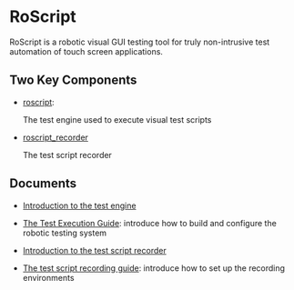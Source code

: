 # RoScript 

RoScript is a robotic visual GUI testing tool for truly non-intrusive test automation of touch screen applications. 

## Two Key Components


- [roscript](./roscript): 

   The test engine used to execute visual test scripts

- [roscript_recorder](./roscript_recorder)

  The test script recorder
  


## Documents 

- [Introduction to the test engine](./roscript/README.md)

- [The Test Execution Guide](./roscript/doc/test_exec_guide.md): introduce how to build and configure the robotic testing system

- [Introduction to the test script recorder](./roscript_recorder/README.md)

- [The test script recording guide](./roscript_recorder/doc/script_record_guide.md): introduce how to set up the recording environments



